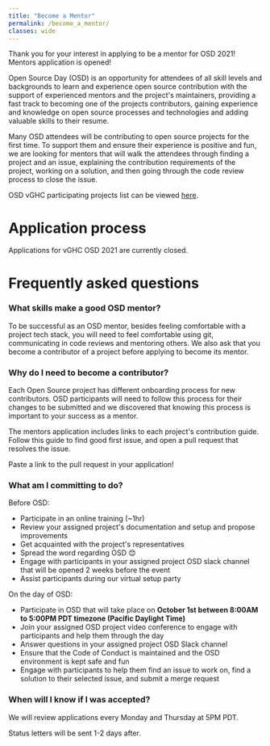 ```yaml
---
title: "Become a Mentor"
permalink: /become_a_mentor/
classes: wide
---
```


Thank you for your interest in applying to be a mentor for OSD 2021! Mentors application
is opened!

Open Source Day (OSD) is an opportunity for attendees of all skill levels and backgrounds to 
learn and experience open source contribution with the support of experienced mentors and 
the project's maintainers, providing a fast track to becoming one of the projects contributors, 
gaining experience and knowledge on open source processes and technologies and adding valuable 
skills to their resume. 

Many OSD attendees will be contributing to open source projects for the first time. 
To support them and ensure their experience is positive and fun, we are looking for 
mentors that will walk the attendees through finding a project and an issue, explaining 
the contribution requirements of the project, working on a solution, and then going through 
the code review process to close the issue.

OSD vGHC participating projects list can be viewed [here](https://airtable.com/shr9UUiGjdoPt8UNi).

# Application process

Applications for vGHC OSD 2021 are currently closed.

# Frequently asked questions

### What skills make a good OSD mentor?
To be successful as an OSD mentor, besides feeling comfortable with a project tech stack, 
you will need to feel comfortable using git, communicating in code reviews and mentoring 
others. We also ask that you become a contributor of a project before applying to become 
its mentor. 

### Why do I need to become a contributor?
Each Open Source project has different onboarding process for new contributors. OSD 
participants will need to follow this process for their changes to be submitted and we
discovered that knowing this process is important to your success as a mentor.

The mentors application includes links to each project's contribution guide. 
Follow this guide to find good first issue, and open a pull request that resolves the issue.

Paste a link to the pull request in your application!

### What am I committing to do?
Before OSD:
* Participate in an online training (~1hr)
* Review your assigned project's documentation and setup and propose improvements
* Get acquainted with the project's representatives
* Spread the word regarding OSD 😊 
* Engage with participants in your assigned project OSD slack channel that will be 
opened 2 weeks before the event
* Assist participants during our virtual setup party

On the day of OSD:
* Participate in OSD that will take place on **October 1st between 8:00AM to 5:00PM PDT timezone (Pacific Daylight Time)**
* Join your assigned OSD project video conference to engage with participants and help them through the day
* Answer questions in your assigned project OSD Slack channel
* Ensure that the Code of Conduct is maintained and the OSD environment is kept safe and fun
* Engage with participants to help them find an issue to work on, find a solution to their selected issue, and submit a merge request

### When will I know if I was accepted? 
We will review applications every Monday and Thursday at 5PM PDT. 

Status letters will be sent 1-2 days after.
